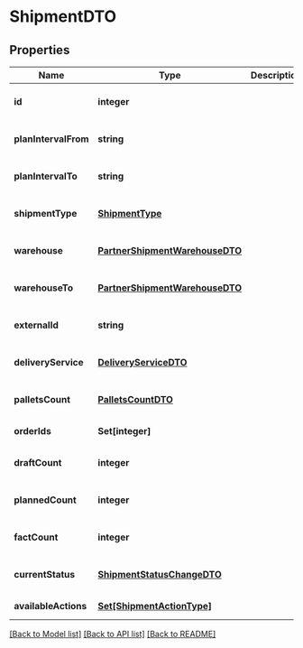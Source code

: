 # ShipmentDTO

## Properties
Name | Type | Description | Notes
------------ | ------------- | ------------- | -------------
**id** | **integer** |  | [optional] [default to null]
**planIntervalFrom** | **string** |  | [optional] [default to null]
**planIntervalTo** | **string** |  | [optional] [default to null]
**shipmentType** | [**ShipmentType**](ShipmentType.md) |  | [optional] [default to null]
**warehouse** | [**PartnerShipmentWarehouseDTO**](PartnerShipmentWarehouseDTO.md) |  | [optional] [default to null]
**warehouseTo** | [**PartnerShipmentWarehouseDTO**](PartnerShipmentWarehouseDTO.md) |  | [optional] [default to null]
**externalId** | **string** |  | [optional] [default to null]
**deliveryService** | [**DeliveryServiceDTO**](DeliveryServiceDTO.md) |  | [optional] [default to null]
**palletsCount** | [**PalletsCountDTO**](PalletsCountDTO.md) |  | [optional] [default to null]
**orderIds** | **Set[integer]** |  | [default to null]
**draftCount** | **integer** |  | [optional] [default to null]
**plannedCount** | **integer** |  | [optional] [default to null]
**factCount** | **integer** |  | [optional] [default to null]
**currentStatus** | [**ShipmentStatusChangeDTO**](ShipmentStatusChangeDTO.md) |  | [optional] [default to null]
**availableActions** | [**Set[ShipmentActionType]**](ShipmentActionType.md) |  | [default to null]

[[Back to Model list]](../README.md#documentation-for-models) [[Back to API list]](../README.md#documentation-for-api-endpoints) [[Back to README]](../README.md)


